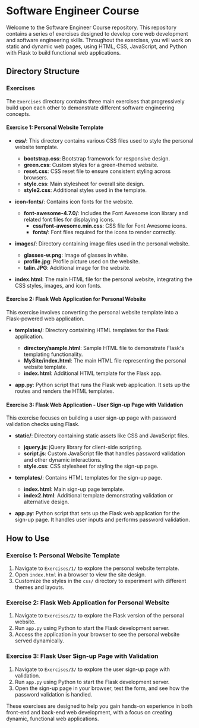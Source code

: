 # Software Engineer Course

Welcome to the Software Engineer Course repository. This repository contains a series of exercises designed to develop core web development and software engineering skills. Throughout the exercises, you will work on static and dynamic web pages, using HTML, CSS, JavaScript, and Python with Flask to build functional web applications.

## Directory Structure

### Exercises

The `Exercises` directory contains three main exercises that progressively build upon each other to demonstrate different software engineering concepts.

#### Exercise 1: Personal Website Template

- **css/**: This directory contains various CSS files used to style the personal website template.
  - **bootstrap.css**: Bootstrap framework for responsive design.
  - **green.css**: Custom styles for a green-themed website.
  - **reset.css**: CSS reset file to ensure consistent styling across browsers.
  - **style.css**: Main stylesheet for overall site design.
  - **style2.css**: Additional styles used in the template.
  
- **icon-fonts/**: Contains icon fonts for the website.
  - **font-awesome-4.7.0/**: Includes the Font Awesome icon library and related font files for displaying icons.
    - **css/font-awesome.min.css**: CSS file for Font Awesome icons.
    - **fonts/**: Font files required for the icons to render correctly.

- **images/**: Directory containing image files used in the personal website.
  - **glasses-w.png**: Image of glasses in white.
  - **profile.jpg**: Profile picture used on the website.
  - **talin.JPG**: Additional image for the website.

- **index.html**: The main HTML file for the personal website, integrating the CSS styles, images, and icon fonts.

#### Exercise 2: Flask Web Application for Personal Website

This exercise involves converting the personal website template into a Flask-powered web application.

- **templates/**: Directory containing HTML templates for the Flask application.
  - **directory/sample.html**: Sample HTML file to demonstrate Flask's templating functionality.
  - **MySite/index.html**: The main HTML file representing the personal website template.
  - **index.html**: Additional HTML template for the Flask app.

- **app.py**: Python script that runs the Flask web application. It sets up the routes and renders the HTML templates.

#### Exercise 3: Flask Web Application - User Sign-up Page with Validation

This exercise focuses on building a user sign-up page with password validation checks using Flask.

- **static/**: Directory containing static assets like CSS and JavaScript files.
  - **jquery.js**: jQuery library for client-side scripting.
  - **script.js**: Custom JavaScript file that handles password validation and other dynamic interactions.
  - **style.css**: CSS stylesheet for styling the sign-up page.

- **templates/**: Contains HTML templates for the sign-up page.
  - **index.html**: Main sign-up page template.
  - **index2.html**: Additional template demonstrating validation or alternative design.

- **app.py**: Python script that sets up the Flask web application for the sign-up page. It handles user inputs and performs password validation.

## How to Use

### Exercise 1: Personal Website Template
1. Navigate to `Exercises/1/` to explore the personal website template.
2. Open `index.html` in a browser to view the site design.
3. Customize the styles in the `css/` directory to experiment with different themes and layouts.

### Exercise 2: Flask Web Application for Personal Website
1. Navigate to `Exercises/2/` to explore the Flask version of the personal website.
2. Run `app.py` using Python to start the Flask development server.
3. Access the application in your browser to see the personal website served dynamically.

### Exercise 3: Flask User Sign-up Page with Validation
1. Navigate to `Exercises/3/` to explore the user sign-up page with validation.
2. Run `app.py` using Python to start the Flask development server.
3. Open the sign-up page in your browser, test the form, and see how the password validation is handled.

These exercises are designed to help you gain hands-on experience in both front-end and back-end web development, with a focus on creating dynamic, functional web applications.
